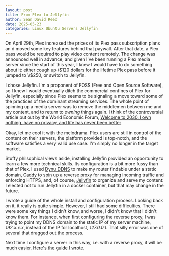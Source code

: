 ```yaml
---
layout: post
title: From Plex to Jellyfin
author: Sean David Reed
date: 2025-05-23
categories: Linux Ubuntu Servers Jellyfin
---
```


On April 29th, Plex increased the prices of its Plex pass subscription plans an d moved some key features behind that paywall. After that date, a Plex pass would be required to play video content remotely. The change was announced well in advance, and given I've been running a Plex media server since the start of this year, I knew I would have to do something about it: either cough up \\$120 dollars for the lifetime Plex pass before it jumped to \\$250, or switch to Jellyfin.

I chose Jellyfin. I'm a proponent of FOSS (Free and Open Source Software), so I knew I would eventually ditch the commercial confines of Plex for Jellyfin, especially since Plex seems to be signaling a move toward some of the practices of the dominant streaming services. The whole point of spinning up a media server was to remove the middlemen between me and my content, and to return to *owning* things again. I think of the controversial article put out by the World Economic Forum, [Welcome to 2030. I own nothing, have no privacy, and life has never been better](https://web.archive.org/web/20161125135500/https://www.weforum.org/agenda/2016/11/shopping-i-can-t-really-remember-what-that-is)

Okay, let me cool it with the melodrama. Plex users are still in control of the content on their servers, the platform provided is top-notch, and the software satisfies a very valid use case. I'm simply no longer in the target market.

Stuffy philsophical views aside, installing Jellyfin provided an opportunity to learn a few more technical skills. Its configuration is a bit more fussy than that of Plex. I used [Dynu DDNS](https://www.dynu.com/en-US/DynamicDNS) to make my router findable under a static domain, [Caddy](https://caddyserver.com/) to spin up a reverse proxy for managing incoming traffic and enforcing HTTPS, and, of course, [Jellyfin](https://jellyfin.org/) to organize and serve my content: I elected not to run Jellyfin in a docker container, but that may change in the future.

I wrote a guide of the whole install and configuration process. Looking back on it, it really is quite simple. However, I still had some difficulties. There were some key things I didn't know, and worse, I didn't know that I didn't know them. For instance, when first configuring the reverse proxy, I was trying to point my DDNS domain to the static IP of my server machine, *192.x.x.x*, instead of the IP for localhost, *127.0.0.1*. That silly error was one of several that dragged out the process.

Next time I configure a server in this way, i.e. with a reverse proxy, it will be much easier. [Here's the guide I wrote](configure-jellyfin-caddy-dynuDDNS.html).
